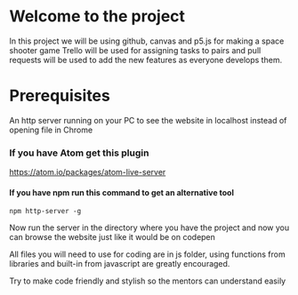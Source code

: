 # Welcome to the project

In this project we will be using github, canvas and p5.js for making a space shooter game
Trello will be used for assigning tasks to pairs and pull requests will be used to add the new features as everyone develops them.

# Prerequisites
An http server running on your PC to see the website in localhost instead of opening file in Chrome

###  If you have Atom get this plugin
https://atom.io/packages/atom-live-server

#### If you have npm run this command to get an alternative tool
`npm http-server -g`

Now run the server in the directory where you have the project and now you can browse the website just like it would be on codepen

All files you will need to use for coding are in js folder, using functions from libraries and built-in from javascript are greatly encouraged.

Try to make code friendly and stylish so the mentors can understand easily
